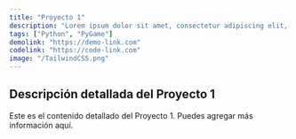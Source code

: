 ```yaml
---
title: "Proyecto 1"
description: "Lorem ipsum dolor sit amet, consectetur adipiscing elit, sed do eiusmod tempor incididunt ut labore et dolore magna aliqua."
tags: ["Python", "PyGame"]
demolink: "https://demo-link.com"
codelink: "https://code-link.com"
image: "/TailwindCSS.png"
---
```


## Descripción detallada del Proyecto 1

Este es el contenido detallado del Proyecto 1. Puedes agregar más información aquí.